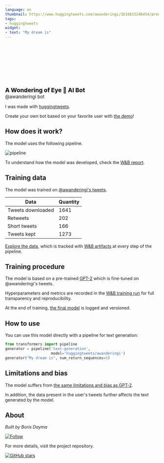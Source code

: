 ```yaml
---
language: en
thumbnail: https://www.huggingtweets.com/awanderingi/1616615246454/predictions.png
tags:
- huggingtweets
widget:
- text: "My dream is"
---
```


<div>
<div style="width: 132px; height:132px; border-radius: 50%; background-size: cover; background-image: url('https://pbs.twimg.com/profile_images/1336485377461219329/VqCT-VZ0_400x400.png')">
</div>
<div style="margin-top: 8px; font-size: 19px; font-weight: 800">A Wondering of Eye 🤖 AI Bot </div>
<div style="font-size: 15px">@awanderingi bot</div>
</div>

I was made with [huggingtweets](https://github.com/borisdayma/huggingtweets).

Create your own bot based on your favorite user with [the demo](https://colab.research.google.com/github/borisdayma/huggingtweets/blob/master/huggingtweets-demo.ipynb)!

## How does it work?

The model uses the following pipeline.

![pipeline](https://github.com/borisdayma/huggingtweets/blob/master/img/pipeline.png?raw=true)

To understand how the model was developed, check the [W&B report](https://app.wandb.ai/wandb/huggingtweets/reports/HuggingTweets-Train-a-model-to-generate-tweets--VmlldzoxMTY5MjI).

## Training data

The model was trained on [@awanderingi's tweets](https://twitter.com/awanderingi).

| Data | Quantity |
| --- | --- |
| Tweets downloaded | 1641 |
| Retweets | 202 |
| Short tweets | 166 |
| Tweets kept | 1273 |

[Explore the data](https://wandb.ai/wandb/huggingtweets/runs/3pnmx279/artifacts), which is tracked with [W&B artifacts](https://docs.wandb.com/artifacts) at every step of the pipeline.

## Training procedure

The model is based on a pre-trained [GPT-2](https://huggingface.co/gpt2) which is fine-tuned on @awanderingi's tweets.

Hyperparameters and metrics are recorded in the [W&B training run](https://wandb.ai/wandb/huggingtweets/runs/19ne4lje) for full transparency and reproducibility.

At the end of training, [the final model](https://wandb.ai/wandb/huggingtweets/runs/19ne4lje/artifacts) is logged and versioned.

## How to use

You can use this model directly with a pipeline for text generation:

```python
from transformers import pipeline
generator = pipeline('text-generation',
                     model='huggingtweets/awanderingi')
generator("My dream is", num_return_sequences=5)
```

## Limitations and bias

The model suffers from [the same limitations and bias as GPT-2](https://huggingface.co/gpt2#limitations-and-bias).

In addition, the data present in the user's tweets further affects the text generated by the model.

## About

*Built by Boris Dayma*

[![Follow](https://img.shields.io/twitter/follow/borisdayma?style=social)](https://twitter.com/intent/follow?screen_name=borisdayma)

For more details, visit the project repository.

[![GitHub stars](https://img.shields.io/github/stars/borisdayma/huggingtweets?style=social)](https://github.com/borisdayma/huggingtweets)
